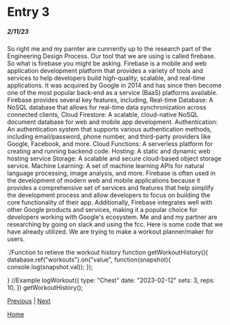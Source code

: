 # Entry 3
##### 2/11/23

So right me and my parnter are cunrrently up to the research part of the Engineering Design Process. Our tool that we are using is called firebase. So what is firebase you might be asking. Firebase is a mobile and web application development platform that provides a variety of tools and services to help developers build high-quality, scalable, and real-time applications. It was acquired by Google in 2014 and has since then become one of the most popular back-end as a service (BaaS) platforms available.
Firebase provides several key features, including, Real-time Database: A NoSQL database that allows for real-time data synchronization across connected clients, Cloud Firestore: A scalable, cloud-native NoSQL document database for web and mobile app development. Authentication: An authentication system that supports various authentication methods, including email/password, phone number, and third-party providers like Google, Facebook, and more. Cloud Functions: A serverless platform for creating and running backend code. Hosting: A static and dynamic web hosting service Storage: A scalable and secure cloud-based object storage service. Machine Learning: A set of machine learning APIs for natural language processing, image analysis, and more. Firebase is often used in the development of modern web and mobile applications because it provides a comprehensive set of services and features that help simplify the development process and allow developers to focus on building the core functionality of their app. Additionally, Firebase integrates well with other Google products and services, making it a popular choice for developers working with Google's ecosystem. Me and and my partner are researching by going on slack and using the fcc. Here is some code that we have already utilized. We are trying to make a workout planner/maker for users.

`/Function to retieve the workout history
function  getWorkoutHistory(){
  database.ref("workouts").on("value", function(snapshot){
    console.log(snapshot.val));
  });

}
//Example
logWorkout({
    type: "Chest"
    date: "2023-02-12"
    sets: 3,
    reps: 10,
})
getWorkoutHistory();
`

[Previous](entry02.md) | [Next](entry04.md)

[Home](../README.md)